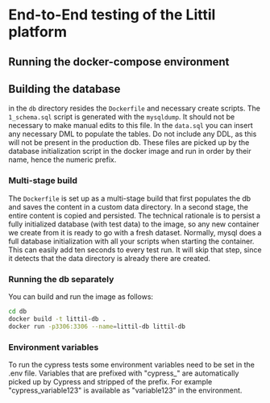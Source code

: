 # End-to-End testing of the Littil platform

## Running the docker-compose environment

## Building the database

in the `db` directory resides the `Dockerfile` and necessary create scripts. 
The `1_schema.sql` script is generated with the `mysqldump`. It should not be necessary to make manual edits to this file.
In the `data.sql` you can insert any necessary DML to populate the tables. Do not include any DDL, as this will not be present in the production db.
These files are picked up by the database initialization script in the docker image and run in order by their name, hence the numeric prefix.

### Multi-stage build
The `Dockerfile` is set up as a multi-stage build that first populates the db and saves the content in a custom data directory. In a second stage, the entire content is copied and persisted.
The technical rationale is to persist a fully initialized database (with test data) to the image, so any new container we create from it is ready to go with a fresh dataset.
Normally, mysql does a full database initialization with all your scripts when starting the container. This can easily add ten seconds to every test run.
It will skip that step, since it detects that the data directory is already there are created.

### Running the db separately
You can build and run the image as follows:

```bash
cd db
docker build -t littil-db . 
docker run -p3306:3306 --name=littil-db littil-db
```

### Environment variables
To run the cypress tests some environment variables need to be set in the .env file. Variables that are prefixed with 
"cypress_" are automatically picked up by Cypress and stripped of the prefix. For example "cypress_variable123" is 
available as "variable123" in the environment.